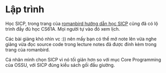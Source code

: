 # Lập trình

Học SICP, trong trang của [romanbird hướng dẫn học SICP](https://romanbird.github.io/sicp/) cũng đã có lộ trình đầy đủ học CS61A. Mọi người tự vào đó xem lịch.

Các bài giảng khó nhìn vc :)) nên mấy bạn có thể mở note lên vừa nghe giảng vừa đọc source code trong lecture notes đã được đính kèm trong trang của romanbird.

Cá nhân mình chọn SICP vì nó tối giản hơn so với mục Core Programming của OSSU, với SICP đúng kiểu sách gối đầu giường.